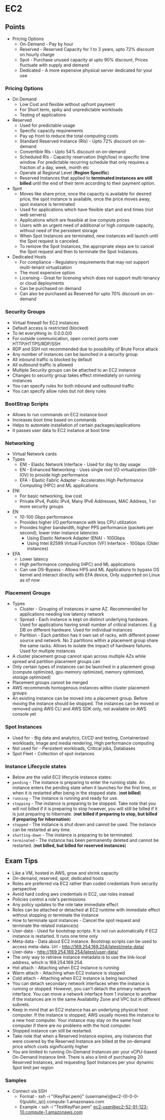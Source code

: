 # EC2

## Points

- Pricing Options
  - On-Demand - Pay by hour
  - Reserved - Reserved Capacity for 1 to 3 years, upto 72% discount on hourly charge
  - Spot - Purchase unused capacity at upto 90% discount, Prices fluctuate with supply and demand
  - Dedicated - A more expensive physical server dedicated for your use

### Pricing Options

- On Demand
  - Low Cost and flexible without upfront payment
  - For Short term, spiky and unpredictable workloads
  - Testing of applications
- Reserved
  - Used for predictable usage
  - Specific capacity requirements
  - Pay up front to reduce the total computing costs
  - Standard Reserved Instance (RIs) - Upto 72% discount on on-demand
  - Convertible RIs - Upto 54% discount on on-demand
  - Scheduled RIs - Capacity reservation (high/low) in specific time window. For predictable recurring schedule that only requires a fraction of a day, week, month etc
  - Operate at Regional Level (**Region Specific**)
  - Reserved Instances that applied to **terminated instances are still billed** until the end of their term according to their payment option.
- Spot
  - Moves like share price, once the capacity is available for desired price, the spot instance is available, once the price moves away, spot instance is terminated
  - Used for applications which have flexible start and end times (not web servers)
  - Applications which are feasible at low compute prices
  - Users with an urgent need of additional or high compute capacity, without need of the persistent storage
  - When Spot Instances are terminated, new instances will launch until the Spot request is canceled.
  - To remove the Spot Instances, the appropriate steps are to cancel the Spot request and then to terminate the Spot Instances.
- Dedicated Hosts
  - For compliance - Regulatory requirements that may not support multi-tenant virtualization
  - The most expensive option
  - Licensing - Great for licensing which does not support multi-tenancy or cloud deployments
  - Can be purchased on demand
  - Can also be purchased as Reserved for upto 70% discount on on-demand

### Security Groups

- Virtual firewall for EC2 instances
- Default access is restricted (blocked)
- To let everything in: 0.0.0.0/0
- For outside communication, open correct ports over HTTP/HTTPS/RDP/SSH
- RDP and SSH not recommended due to possibility of Brute Force attack
- Any number of instances can be launched in a security group
- All inbound traffic is blocked by default
- All outbound traffic is allowed
- Multiple Security groups can be attached to an EC2 instance
- Changes to security group takes effect immediately on running instances
- You can specify rules for both inbound and outbound traffic
- You can specify allow rules but not deny rules

### BootStrap Scripts

- Allows to run commands on EC2 instance boot
- Increases boot time based on commands
- Helps to automate installation of certain packages/applications
- It passes user data to EC2 instance at boot time

### Networking

- Virtual Network cards
- Types
  - ENI - Elastic Network Interface - Used for day to day usage
  - EN  - Enhanced Networking - Uses single root I/O virtualization (SR-IOV) to provide high performance
  - EFA - Elastic Fabric Adapter - Accelerates High Performance Computing (HPC) and ML applications
- ENI
  - For basic networking, low cost
  - Private IPv4, Public IPv4, Many IPv6 Addresses, MAC Address, 1 or more security groups
- EN
  - 10-100 Gbps performance
  - Provides higher I/O performance with less CPU utilization
  - Provides higher bandwidth, higher PPS performance (packets per second), lower inter instance latencies
    - Using Elastic Network Adapter (ENA) - 100Gbps
    - Using Intel 82599 Virtual Function (VF) Interface - 10Gbps (Older instances)
- EFA
  - Lower latency
  - High performance computing (HPC) and ML applications
  - Can use OS-Bypass - Allows HPS and ML Applications to bypass OS kernel and interact directly with EFA device, Only supported on Linux as of now

### Placement Groups

- Types
  - Cluster - Grouping of instances in same AZ. Recommended for applications needing low latency network
  - Spread - Each instance is kept on distinct underlying hardware. Used for applications having small number of critical instances. E.g DB on different hardware. Used for individual instances
  - Partition - Each partition has it own set of racks, with different power source and network. No 2 partitions within a placement group share the same racks. Allows to isolate the impact of hardware failures. Used for multiple instances
- A cluster placement group cannot span across multiple AZs while spread and partition placement groups can
- Only certain types of instances can be launched in a placement group (compute optimized, gpu memory optimized, memory optimized, storage optimized)
- Placement groups cannot be merged
- AWS recommends homogenous instances within cluster placement groups
- An existing instance can be moved into a placement group. Before moving the instance should be stopped. The instances can be moved or removed using AWS CLI and AWS SDK only, not available on AWS console yet

### Spot Instances

- Used for - Big data and analytics, CI/CD and testing, Containerized workloads, Image and media rendering, High performance computing
- Not used for - Persistent workloads, Critical jobs, Databases
- Spot Fleet - Collection of spot instances

### Instance Lifecycle states

- Below are the valid EC2 lifecycle instance states:
- `pending` - The instance is preparing to enter the running state. An instance enters the pending state when it launches for the first time, or when it is restarted after being in the stopped state. (**not billed**)
- `running` - The instance is running and ready for use.
- `stopping` - The instance is preparing to be stopped. Take note that you will not billed if it is preparing to stop however, you will still be billed if it is just preparing to hibernate. (**not billed if preparing to stop, but billed if preparing for hibernation**)
- `stopped` - The instance is shut down and cannot be used. The instance can be restarted at any time.
- `shutting-down` - The instance is preparing to be terminated.
- `terminated` - The instance has been permanently deleted and cannot be restarted. (**not billed, but billed for reserved instances**)

## Exam Tips

- Like a VM, hosted in AWS, grow and shrink capacity
- On-demand, reserved, spot, dedicated hosts
- Roles are preferred via EC2 rather than coded credentials from security perspective
- Avoid hard coding aws credentials in EC2, use roles instead
- Policies control a role's permissions
- Any policy updates to the role take immediate effect
- Roles can be attached or detached at EC2 runtime with immediate effect without stopping or terminate the instance
- How to terminate spot instances - Cancel the spot request and terminate the related instance(s)
- User-data - Used for bootstrap scripts. It is not run automatically if EC2 instance is restarted. It runs one time only
- Meta-data - Data about EC2 instance. Bootstrap scripts can be used to access meta-data. Url - http://169.254.169.254/latest/meta-data/
- User-data - http://169.254.169.254/latest/user-data/
- The only way to retrieve instance metadata is to use the link-local address, which is 169.254.169.254.
- Hot attach - Attaching when EC2 instance is running
- Warm attach - Attaching when EC2 instance is stopped
- Cold attach - Attaching when EC2 instance is being launched
- You can detach secondary network interfaces when the instance is running or stopped. However, you can't detach the primary network interface. You can move a network interface from 1 instance to another if the instances are in the same Availability Zone and VPC but in different subnets.
- Keep in mind that an EC2 instance has an underlying physical host computer. If the instance is stopped, AWS usually moves the instance to a new host computer. Your instance may stay on the same host computer if there are no problems with the host computer.
- Stopped instance can still be restarted.
- Take note that when a Reserved Instance expires, any instances that were covered by the Reserved Instance are billed at the on-demand price which costs significantly higher
- You are limited to running On-Demand Instances per your vCPU-based On-Demand Instance limit. There is also a limit of purchasing 20 Reserved Instances, and requesting Spot Instances per your dynamic Spot limit per region

### Samples

- Connect via SSH
  - Format - ssh -i "{KeyPair.pem}" {username}@ec2-{0-0-0-0(public_ip)}.compute-1.amazonaws.com
  - Example - ssh -i "TestKeyPair.pem" ec2-user@ec2-52-91-123-10.compute-1.amazonaws.com
